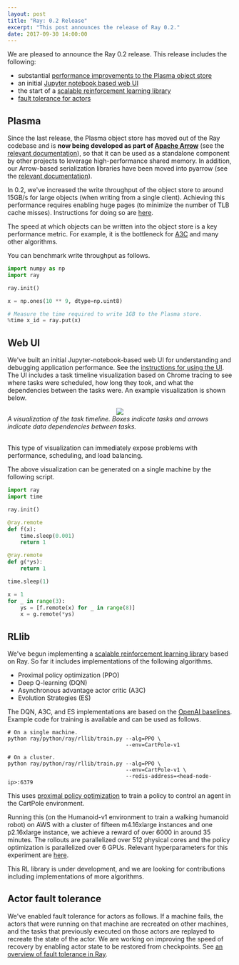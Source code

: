 ```yaml
---
layout: post
title: "Ray: 0.2 Release"
excerpt: "This post announces the release of Ray 0.2."
date: 2017-09-30 14:00:00
---
```


We are pleased to announce the Ray 0.2 release. This release includes the
following:
- substantial [performance improvements to the Plasma object store][1]
- an initial [Jupyter notebook based web UI][2]
- the start of a [scalable reinforcement learning library][3]
- [fault tolerance for actors][4]

## Plasma

Since the last release, the Plasma object store has moved out of the Ray
codebase and is **now being developed as part of [Apache Arrow][5]** (see the
[relevant documentation][10]), so that it can be used as a standalone component
by other projects to leverage high-performance shared memory. In addition, our
Arrow-based serialization libraries have been moved into pyarrow (see the
[relevant documentation][9]).

In 0.2, we've increased the write throughput of the object store to around
15GB/s for large objects (when writing from a single client). Achieving this
performance requires enabling huge pages (to minimize the number of TLB cache
misses). Instructions for doing so are [here][1].

The speed at which objects can be written into the object store is a key
performance metric. For example, it is the bottleneck for [A3C][6] and many
other algorithms.

You can benchmark write throughput as follows.

```python
import numpy as np
import ray

ray.init()

x = np.ones(10 ** 9, dtype=np.uint8)

# Measure the time required to write 1GB to the Plasma store.
%time x_id = ray.put(x)
```

## Web UI

We've built an initial Jupyter-notebook-based web UI for understanding and
debugging application performance. See the [instructions for using the UI][2].
The UI includes a task timeline visualization based on Chrome tracing to see
where tasks were scheduled, how long they took, and what the dependencies
between the tasks were. An example visualization is shown below.

<div align="center">
<img src="{{ site.base-url }}/assets/ray_0.2_release/timeline_visualization.png">
</div>
<div><i>A visualization of the task timeline. Boxes indicate tasks and arrows
indicate data dependencies between tasks.</i></div>
<br />

This type of visualization can immediately expose problems with performance,
scheduling, and load balancing.

The above visualization can be generated on a single machine by the following
script.

```python
import ray
import time

ray.init()

@ray.remote
def f(x):
    time.sleep(0.001)
    return 1

@ray.remote
def g(*ys):
    return 1

time.sleep(1)

x = 1
for _ in range(3):
    ys = [f.remote(x) for _ in range(8)]
    x = g.remote(*ys)
```

## RLlib

We've begun implementing a [scalable reinforcement learning library][3] based on
Ray. So far it includes implementations of the following algorithms.

- Proximal policy optimization (PPO)
- Deep Q-learning (DQN)
- Asynchronous advantage actor critic (A3C)
- Evolution Strategies (ES)

The DQN, A3C, and ES implementations are based on the [OpenAI baselines][7].
Example code for training is available and can be used as follows.

```
# On a single machine.
python ray/python/ray/rllib/train.py --alg=PPO \
                                     --env=CartPole-v1

# On a cluster.
python ray/python/ray/rllib/train.py --alg=PPO \
                                     --env=CartPole-v1 \
                                     --redis-address=<head-node-ip>:6379
```

This uses [proximal policy optimization][11] to train a policy to control an
agent in the CartPole environment.

Running this (on the Humanoid-v1 environment to train a walking humanoid robot)
on AWS with a cluster of fifteen m4.16xlarge instances and one p2.16xlarge
instance, we achieve a reward of over 6000 in around 35 minutes. The rollouts
are parallelized over 512 physical cores and the policy optimization is
parallelized over 6 GPUs. Relevant hyperparameters for this experiment are
[here][8].

This RL library is under development, and we are looking for contributions
including implementations of more algorithms.

## Actor fault tolerance

We've enabled fault tolerance for actors as follows. If a machine fails, the
actors that were running on that machine are recreated on other machines, and
the tasks that previously executed on those actors are replayed to recreate the
state of the actor. We are working on improving the speed of recovery by
enabling actor state to be restored from checkpoints. See [an overview of fault
tolerance in Ray][4].

[1]: http://docs.ray.io/en/master/plasma-object-store.html
[2]: http://docs.ray.io/en/master/webui.html
[3]: http://docs.ray.io/en/master/rllib.html
[4]: http://docs.ray.io/en/master/fault-tolerance.html
[5]: https://github.com/apache/arrow
[6]: http://docs.ray.io/en/master/example-a3c.html
[7]: https://github.com/openai/baselines
[8]: https://github.com/ray-project/ray/blob/b020e6bf1fb00d0745371d8674146d4a5b75d9f0/python/ray/rllib/test/tuned_examples.sh#L11
[9]: https://arrow.apache.org/docs/python/ipc.html#arbitrary-object-serialization
[10]: https://arrow.apache.org/docs/python/plasma.html
[11]: https://arxiv.org/abs/1707.06347
